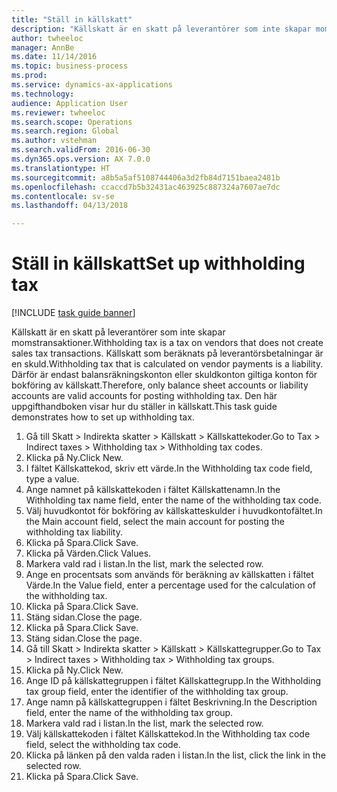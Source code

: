 ```yaml
--- 
title: "Ställ in källskatt"
description: "Källskatt är en skatt på leverantörer som inte skapar momstransaktioner."
author: twheeloc
manager: AnnBe
ms.date: 11/14/2016
ms.topic: business-process
ms.prod: 
ms.service: dynamics-ax-applications
ms.technology: 
audience: Application User
ms.reviewer: twheeloc
ms.search.scope: Operations
ms.search.region: Global
ms.author: vstehman
ms.search.validFrom: 2016-06-30
ms.dyn365.ops.version: AX 7.0.0
ms.translationtype: HT
ms.sourcegitcommit: a8b5a5af5108744406a3d2fb84d7151baea2481b
ms.openlocfilehash: ccaccd7b5b32431ac463925c887324a7607ae7dc
ms.contentlocale: sv-se
ms.lasthandoff: 04/13/2018

---
```

# <a name="set-up-withholding-tax"></a><span data-ttu-id="b45f4-103">Ställ in källskatt</span><span class="sxs-lookup"><span data-stu-id="b45f4-103">Set up withholding tax</span></span>

[!INCLUDE [task guide banner](../../includes/task-guide-banner.md)]

<span data-ttu-id="b45f4-104">Källskatt är en skatt på leverantörer som inte skapar momstransaktioner.</span><span class="sxs-lookup"><span data-stu-id="b45f4-104">Withholding tax is a tax on vendors that does not create sales tax transactions.</span></span> <span data-ttu-id="b45f4-105">Källskatt som beräknats på leverantörsbetalningar är en skuld.</span><span class="sxs-lookup"><span data-stu-id="b45f4-105">Withholding tax that is calculated on vendor payments is a liability.</span></span> <span data-ttu-id="b45f4-106">Därför är endast balansräkningskonton eller skuldkonton giltiga konton för bokföring av källskatt.</span><span class="sxs-lookup"><span data-stu-id="b45f4-106">Therefore, only balance sheet accounts or liability accounts are valid accounts for posting withholding tax.</span></span> <span data-ttu-id="b45f4-107">Den här uppgifthandboken visar hur du ställer in källskatt.</span><span class="sxs-lookup"><span data-stu-id="b45f4-107">This task guide demonstrates how to set up withholding tax.</span></span>

1. <span data-ttu-id="b45f4-108">Gå till Skatt > Indirekta skatter > Källskatt > Källskattekoder.</span><span class="sxs-lookup"><span data-stu-id="b45f4-108">Go to Tax > Indirect taxes > Withholding tax > Withholding tax codes.</span></span>
2. <span data-ttu-id="b45f4-109">Klicka på Ny.</span><span class="sxs-lookup"><span data-stu-id="b45f4-109">Click New.</span></span>
3. <span data-ttu-id="b45f4-110">I fältet Källskattekod, skriv ett värde.</span><span class="sxs-lookup"><span data-stu-id="b45f4-110">In the Withholding tax code field, type a value.</span></span>
4. <span data-ttu-id="b45f4-111">Ange namnet på källskattekoden i fältet Källskattenamn.</span><span class="sxs-lookup"><span data-stu-id="b45f4-111">In the Withholding tax name field, enter the name of the withholding tax code.</span></span>
5. <span data-ttu-id="b45f4-112">Välj huvudkontot för bokföring av källskatteskulder i huvudkontofältet.</span><span class="sxs-lookup"><span data-stu-id="b45f4-112">In the Main account field, select the main account for posting the withholding tax liability.</span></span>
6. <span data-ttu-id="b45f4-113">Klicka på Spara.</span><span class="sxs-lookup"><span data-stu-id="b45f4-113">Click Save.</span></span>
7. <span data-ttu-id="b45f4-114">Klicka på Värden.</span><span class="sxs-lookup"><span data-stu-id="b45f4-114">Click Values.</span></span>
8. <span data-ttu-id="b45f4-115">Markera vald rad i listan.</span><span class="sxs-lookup"><span data-stu-id="b45f4-115">In the list, mark the selected row.</span></span>
9. <span data-ttu-id="b45f4-116">Ange en procentsats som används för beräkning av källskatten i fältet Värde.</span><span class="sxs-lookup"><span data-stu-id="b45f4-116">In the Value field, enter a percentage used for the calculation of the withholding tax.</span></span>
10. <span data-ttu-id="b45f4-117">Klicka på Spara.</span><span class="sxs-lookup"><span data-stu-id="b45f4-117">Click Save.</span></span>
11. <span data-ttu-id="b45f4-118">Stäng sidan.</span><span class="sxs-lookup"><span data-stu-id="b45f4-118">Close the page.</span></span>
12. <span data-ttu-id="b45f4-119">Klicka på Spara.</span><span class="sxs-lookup"><span data-stu-id="b45f4-119">Click Save.</span></span>
13. <span data-ttu-id="b45f4-120">Stäng sidan.</span><span class="sxs-lookup"><span data-stu-id="b45f4-120">Close the page.</span></span>
14. <span data-ttu-id="b45f4-121">Gå till Skatt > Indirekta skatter > Källskatt > Källskattegrupper.</span><span class="sxs-lookup"><span data-stu-id="b45f4-121">Go to Tax > Indirect taxes > Withholding tax > Withholding tax groups.</span></span>
15. <span data-ttu-id="b45f4-122">Klicka på Ny.</span><span class="sxs-lookup"><span data-stu-id="b45f4-122">Click New.</span></span>
16. <span data-ttu-id="b45f4-123">Ange ID på källskattegruppen i fältet Källskattegrupp.</span><span class="sxs-lookup"><span data-stu-id="b45f4-123">In the Withholding tax group field, enter the identifier of the withholding tax group.</span></span>
17. <span data-ttu-id="b45f4-124">Ange namn på källskattegruppen i fältet Beskrivning.</span><span class="sxs-lookup"><span data-stu-id="b45f4-124">In the Description field, enter the name of the withholding tax group.</span></span>
18. <span data-ttu-id="b45f4-125">Markera vald rad i listan.</span><span class="sxs-lookup"><span data-stu-id="b45f4-125">In the list, mark the selected row.</span></span>
19. <span data-ttu-id="b45f4-126">Välj källskattekoden i fältet Källskattekod.</span><span class="sxs-lookup"><span data-stu-id="b45f4-126">In the Withholding tax code field, select the withholding tax code.</span></span>
20. <span data-ttu-id="b45f4-127">Klicka på länken på den valda raden i listan.</span><span class="sxs-lookup"><span data-stu-id="b45f4-127">In the list, click the link in the selected row.</span></span>
21. <span data-ttu-id="b45f4-128">Klicka på Spara.</span><span class="sxs-lookup"><span data-stu-id="b45f4-128">Click Save.</span></span>



